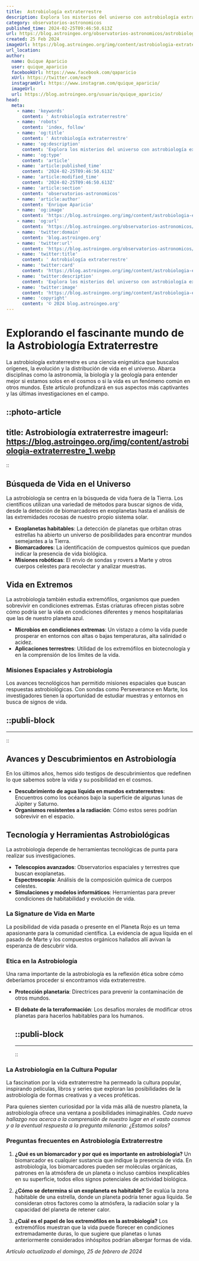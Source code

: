 ```yaml
---
title:  Astrobiología extraterrestre
description: Explora los misterios del universo con astrobiología extraterrestre; vida en otros mundos y su impacto en la ciencia. ¡Descubre más!
category: observatorios-astronomicos
published_time: 2024-02-25T09:46:50.613Z
url: https://blog.astroingeo.org/observatorios-astronomicos/astrobiologia-extraterrestre
created: 25 Feb 2024
imageUrl: https://blog.astroingeo.org/img/content/astrobiologia-extraterrestre_1.webp
url_location:
author:
  name: Quique Aparicio
  user: quique_aparicio
  facebookUrl: https://www.facebook.com/qaparicio
  xUrl: https://twitter.com/eac9
  instagramUrl: https://www.instagram.com/quique_aparicio/
  imageUrl: 
  url: https://blog.astroingeo.org/usuario/quique_aparicio/
head:
  meta:
    - name: 'keywords'
      content: ' Astrobiología extraterrestre'
    - name: 'robots'
      content: 'index, follow'
    - name: 'og:title'
      content: ' Astrobiología extraterrestre'
    - name: 'og:description'
      content: 'Explora los misterios del universo con astrobiología extraterrestre; vida en otros mundos y su impacto en la ciencia. ¡Descubre más!'
    - name: 'og:type'
      content: 'article'
    - name: 'article:published_time'
      content: '2024-02-25T09:46:50.613Z'
    - name: 'article:modified_time'
      content: '2024-02-25T09:46:50.613Z'
    - name: 'article:section'
      content: 'observatorios-astronomicos'
    - name: 'article:author'
      content: 'Enrique Aparicio'
    - name: 'og:image'
      content: 'https://blog.astroingeo.org/img/content/astrobiologia-extraterrestre_1.webp'
    - name: 'og:url'
      content: 'https://blog.astroingeo.org/observatorios-astronomicos/astrobiologia-extraterrestre'
    - name: 'twitter:domain'
      content: 'blog.astroingeo.org'
    - name: 'twitter:url'
      content: 'https://blog.astroingeo.org/observatorios-astronomicos/astrobiologia-extraterrestre'
    - name: 'twitter:title'
      content: ' Astrobiología extraterrestre'
    - name: 'twitter:card'
      content: 'https://blog.astroingeo.org/img/content/astrobiologia-extraterrestre_1.webp'
    - name: 'twitter:description'
      content: 'Explora los misterios del universo con astrobiología extraterrestre; vida en otros mundos y su impacto en la ciencia. ¡Descubre más!'
    - name: 'twitter:image'
      content: 'https://blog.astroingeo.org/img/content/astrobiologia-extraterrestre_1.webp'
    - name: 'copyright'
      content: '© 2024 blog.astroingeo.org'
---
```

# Explorando el fascinante mundo de la Astrobiología Extraterrestre

La astrobiología extraterrestre es una ciencia enigmática que buscalos orígenes, la evolución y la distribución de vida en el universo. Abarca disciplinas como la astronomía, la biología y la geología para entender mejor si estamos solos en el cosmos o si la vida es un fenómeno común en otros mundos. Este artículo profundizará en sus aspectos más captivantes y las últimas investigaciones en el campo.


::photo-article
---
title:  Astrobiología extraterrestre
imageurl: https://blog.astroingeo.org/img/content/astrobiologia-extraterrestre_1.webp
---
::


## Búsqueda de Vida en el Universo

La astrobiología se centra en la búsqueda de vida fuera de la Tierra. Los científicos utilizan una variedad de métodos para buscar signos de vida, desde la detección de biomarcadores en exoplanetas hasta el análisis de las extremidades rocosas de nuestro propio sistema solar.

- **Exoplanetas habitables**: La detección de planetas que orbitan otras estrellas ha abierto un universo de posibilidades para encontrar mundos semejantes a la Tierra.
- **Biomarcadores**: La identificación de compuestos químicos que puedan indicar la presencia de vida biológica.
- **Misiones robóticas**: El envío de sondas y rovers a Marte y otros cuerpos celestes para recolectar y analizar muestras.

## Vida en Extremos

La astrobiología también estudia extremófilos, organismos que pueden sobrevivir en condiciones extremas. Estas criaturas ofrecen pistas sobre cómo podría ser la vida en condiciones diferentes y menos hospitalarias que las de nuestro planeta azul.

- **Microbios en condiciones extremas**: Un vistazo a cómo la vida puede prosperar en entornos con altas o bajas temperaturas, alta salinidad o acidez.
- **Aplicaciones terrestres**: Utilidad de los extremófilos en biotecnología y en la comprensión de los límites de la vida.

### Misiones Espaciales y Astrobiología

Los avances tecnológicos han permitido misiones espaciales que buscan respuestas astrobiológicas. Con sondas como Perseverance en Marte, los investigadores tienen la oportunidad de estudiar muestras y entornos en busca de signos de vida.


  ::publi-block
  ---
  ---
  ::
  
  
## Avances y Descubrimientos en Astrobiología

En los últimos años, hemos sido testigos de descubrimientos que redefinen lo que sabemos sobre la vida y su posibilidad en el cosmos.

- **Descubrimiento de agua líquida en mundos extraterrestres**: Encuentros como los océanos bajo la superficie de algunas lunas de Júpiter y Saturno.
- **Organismos resistentes a la radiación**: Cómo estos seres podrían sobrevivir en el espacio.

## Tecnología y Herramientas Astrobiológicas

La astrobiología depende de herramientas tecnológicas de punta para realizar sus investigaciones.

- **Telescopios avanzados**: Observatorios espaciales y terrestres que buscan exoplanetas.
- **Espectroscopía**: Análisis de la composición química de cuerpos celestes.
- **Simulaciones y modelos informáticos**: Herramientas para prever condiciones de habitabilidad y evolución de vida.

### La Signature de Vida en Marte

La posibilidad de vida pasada o presente en el Planeta Rojo es un tema apasionante para la comunidad científica. La evidencia de agua líquida en el pasado de Marte y los compuestos orgánicos hallados allí avivan la esperanza de descubrir vida.

### Etica en la Astrobiología

Una rama importante de la astrobiología es la reflexión ética sobre cómo deberíamos proceder si encontramos vida extraterrestre.

- **Protección planetaria**: Directrices para prevenir la contaminación de otros mundos.
- **El debate de la terraformación**: Los desafíos morales de modificar otros planetas para hacerlos habitables para los humanos.


  ::publi-block
  ---
  ---
  ::
  
  
### La Astrobiología en la Cultura Popular

La fascination por la vida extraterrestre ha permeado la cultura popular, inspirando películas, libros y series que exploran las posibilidades de la astrobiología de formas creativas y a veces proféticas.

Para quienes sienten curiosidad por la vida más allá de nuestro planeta, la astrobiología ofrece una ventana a posibilidades inimaginables. *Cada nuevo hallazgo nos acerca a la comprensión de nuestro lugar en el vasto cosmos y a la eventual respuesta a la pregunta milenaria: ¿Estamos solos?* 

### Preguntas frecuentes en Astrobiología Extraterrestre

1. **¿Qué es un biomarcador y por qué es importante en astrobiología?**
   Un biomarcador es cualquier sustancia que indique la presencia de vida. En astrobiología, los biomarcadores pueden ser moléculas orgánicas, patrones en la atmósfera de un planeta o incluso cambios inexplicables en su superficie, todos ellos signos potenciales de actividad biológica.

2. **¿Cómo se determina si un exoplaneta es habitable?**
   Se evalúa la zona habitable de una estrella, donde un planeta podría tener agua líquida. Se consideran otros factores como la atmósfera, la radiación solar y la capacidad del planeta de retener calor.

3. **¿Cuál es el papel de los extremófilos en la astrobiología?**
   Los extremófilos muestran que la vida puede florecer en condiciones extremadamente duras, lo que sugiere que planetas o lunas anteriormente considerados inhóspitos podrían albergar formas de vida.

_Artículo actualizado el domingo, 25 de febrero de 2024_